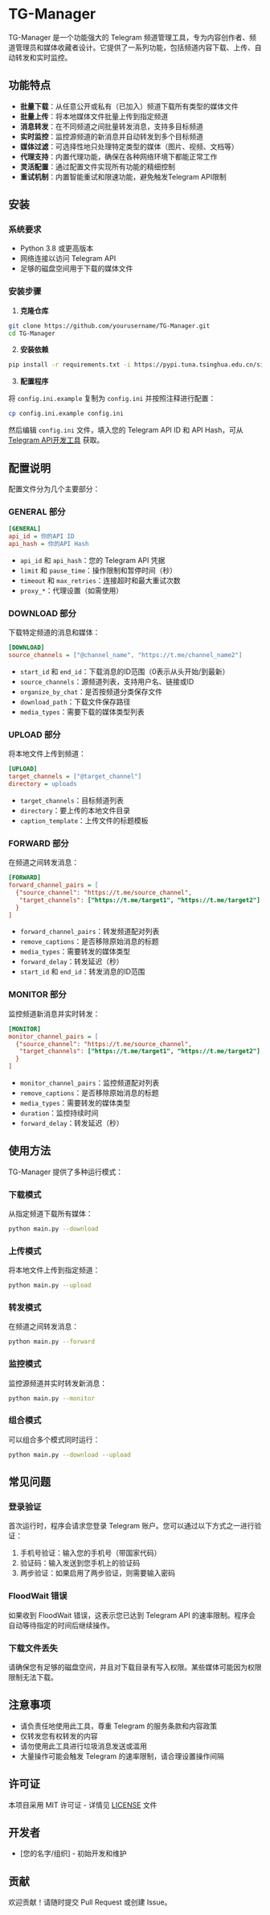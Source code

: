 # TG-Manager

TG-Manager 是一个功能强大的 Telegram 频道管理工具，专为内容创作者、频道管理员和媒体收藏者设计。它提供了一系列功能，包括频道内容下载、上传、自动转发和实时监控。

## 功能特点

- **批量下载**：从任意公开或私有（已加入）频道下载所有类型的媒体文件
- **批量上传**：将本地媒体文件批量上传到指定频道
- **消息转发**：在不同频道之间批量转发消息，支持多目标频道
- **实时监控**：监控源频道的新消息并自动转发到多个目标频道
- **媒体过滤**：可选择性地只处理特定类型的媒体（图片、视频、文档等）
- **代理支持**：内置代理功能，确保在各种网络环境下都能正常工作
- **灵活配置**：通过配置文件实现所有功能的精细控制
- **重试机制**：内置智能重试和限速功能，避免触发Telegram API限制

## 安装

### 系统要求

- Python 3.8 或更高版本
- 网络连接以访问 Telegram API
- 足够的磁盘空间用于下载的媒体文件

### 安装步骤

1. **克隆仓库**

```bash
git clone https://github.com/yourusername/TG-Manager.git
cd TG-Manager
```

2. **安装依赖**

```bash
pip install -r requirements.txt -i https://pypi.tuna.tsinghua.edu.cn/simple
```

3. **配置程序**

将 `config.ini.example` 复制为 `config.ini` 并按照注释进行配置：

```bash
cp config.ini.example config.ini
```

然后编辑 `config.ini` 文件，填入您的 Telegram API ID 和 API Hash，可从 [Telegram API开发工具](https://my.telegram.org/apps) 获取。

## 配置说明

配置文件分为几个主要部分：

### GENERAL 部分

```ini
[GENERAL]
api_id = 你的API ID
api_hash = 你的API Hash
```

- `api_id` 和 `api_hash`：您的 Telegram API 凭据
- `limit` 和 `pause_time`：操作限制和暂停时间（秒）
- `timeout` 和 `max_retries`：连接超时和最大重试次数
- `proxy_*`：代理设置（如需使用）

### DOWNLOAD 部分

下载特定频道的消息和媒体：

```ini
[DOWNLOAD]
source_channels = ["@channel_name", "https://t.me/channel_name2"]
```

- `start_id` 和 `end_id`：下载消息的ID范围（0表示从头开始/到最新）
- `source_channels`：源频道列表，支持用户名、链接或ID
- `organize_by_chat`：是否按频道分类保存文件
- `download_path`：下载文件保存路径
- `media_types`：需要下载的媒体类型列表

### UPLOAD 部分

将本地文件上传到频道：

```ini
[UPLOAD]
target_channels = ["@target_channel"]
directory = uploads
```

- `target_channels`：目标频道列表
- `directory`：要上传的本地文件目录
- `caption_template`：上传文件的标题模板

### FORWARD 部分

在频道之间转发消息：

```ini
[FORWARD]
forward_channel_pairs = [
  {"source_channel": "https://t.me/source_channel", 
   "target_channels": ["https://t.me/target1", "https://t.me/target2"]
  }
]
```

- `forward_channel_pairs`：转发频道配对列表
- `remove_captions`：是否移除原始消息的标题
- `media_types`：需要转发的媒体类型
- `forward_delay`：转发延迟（秒）
- `start_id` 和 `end_id`：转发消息的ID范围

### MONITOR 部分

监控频道新消息并实时转发：

```ini
[MONITOR]
monitor_channel_pairs = [
  {"source_channel": "https://t.me/source_channel", 
   "target_channels": ["https://t.me/target1", "https://t.me/target2"]
  }
]
```

- `monitor_channel_pairs`：监控频道配对列表
- `remove_captions`：是否移除原始消息的标题
- `media_types`：需要转发的媒体类型
- `duration`：监控持续时间
- `forward_delay`：转发延迟（秒）

## 使用方法

TG-Manager 提供了多种运行模式：

### 下载模式

从指定频道下载所有媒体：

```bash
python main.py --download
```

### 上传模式

将本地文件上传到指定频道：

```bash
python main.py --upload
```

### 转发模式

在频道之间转发消息：

```bash
python main.py --forward
```

### 监控模式

监控源频道并实时转发新消息：

```bash
python main.py --monitor
```

### 组合模式

可以组合多个模式同时运行：

```bash
python main.py --download --upload
```

## 常见问题

### 登录验证

首次运行时，程序会请求您登录 Telegram 账户。您可以通过以下方式之一进行验证：

1. 手机号验证：输入您的手机号（带国家代码）
2. 验证码：输入发送到您手机上的验证码
3. 两步验证：如果启用了两步验证，则需要输入密码

### FloodWait 错误

如果收到 FloodWait 错误，这表示您已达到 Telegram API 的速率限制。程序会自动等待指定的时间后继续操作。

### 下载文件丢失

请确保您有足够的磁盘空间，并且对下载目录有写入权限。某些媒体可能因为权限限制无法下载。

## 注意事项

- 请负责任地使用此工具，尊重 Telegram 的服务条款和内容政策
- 仅转发您有权转发的内容
- 请勿使用此工具进行垃圾消息发送或滥用
- 大量操作可能会触发 Telegram 的速率限制，请合理设置操作间隔

## 许可证

本项目采用 MIT 许可证 - 详情见 [LICENSE](LICENSE) 文件

## 开发者

- [您的名字/组织] - 初始开发和维护

## 贡献

欢迎贡献！请随时提交 Pull Request 或创建 Issue。